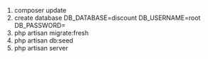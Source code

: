 1.  composer update
2.  create database 
	DB_DATABASE=discount
	DB_USERNAME=root
	DB_PASSWORD=
3.	php artisan migrate:fresh
4.	php artisan db:seed
4.	php artisan server
